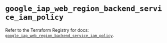 # `google_iap_web_region_backend_service_iam_policy`

Refer to the Terraform Registry for docs: [`google_iap_web_region_backend_service_iam_policy`](https://registry.terraform.io/providers/hashicorp/google-beta/6.48.0/docs/resources/google_iap_web_region_backend_service_iam_policy).
